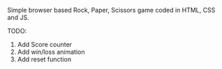 Simple browser based Rock, Paper, Scissors game coded in HTML, CSS and JS.

TODO:

1. Add Score counter
2. Add win/loss animation
3. Add reset function